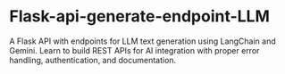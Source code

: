 # Flask-api-generate-endpoint-LLM
A Flask API with endpoints for LLM text generation using LangChain and Gemini. Learn to build REST APIs for AI integration with proper error handling, authentication, and documentation.
